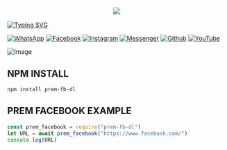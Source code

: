 <h3 align="center">
  
  <p align="center"><img src="https://img.shields.io/badge/WELCOME%20TO -PREM BABU MEDIA DOWNLOADER-green?colorA=%23ff0000&colorB=%23017e40&style=flat-square">  
  
</h3>

[![Typing SVG](https://readme-typing-svg.herokuapp.com?font=Neuton&font-weight=bold&size=20&color=FFFF00&background=FF0000&center=true&vCenter=true&width=400&height=60&lines=HELLO+FRIENDS+I'M+MR+PREM+BABU+🙂+🤞;PREM+PROJECT+BOT;PREM+FACEBOOK;PREM+INSTAGRAM;PREM+YOUTUBE;PREM+IMGUR;PREM+IMGBB;PREM+PINTAREST;PREM+TIKTOK;PREM+CAPCUT;PREM+ALL+MEDIA;THANKYOU+FOR+USING+PREM+PROJECT&border=20px+solid+000000&speed=100)](https://git.io/typing-svg)


[![WhatsApp](https://img.shields.io/badge/WhatsApp-red?style=for-the-badge&logo=whatsapp)](https://wa.me/+919501113608)
[![Facebook](https://img.shields.io/badge/Facebook-green?style=for-the-badge&logo=facebook)](https://www.facebook.com/prembabu66)
[![Instagram](https://img.shields.io/badge/Instagram-purple?style=for-the-badge&logo=instagram)](https://www.instagram.com/prem_.status)
[![Messenger](https://img.shields.io/badge/Chat-Messenger-blue?style=for-the-badge&logo=messenger)](https://m.me/100070531069371)
[![Github](https://img.shields.io/badge/Github-MrDarkYTgreen?style=for-the-badge&logo=github)](https://github.com/prem-project3608)
[![YouTube](https://img.shields.io/badge/YouTube-red?style=for-the-badge&logo=youtube)](https://www.youtube.com/@premfilm)

![Image](https://i.imgur.com/rZxmABp.png)


## NPM INSTALL 
```bash
npm install prem-fb-dl
```
## PREM FACEBOOK EXAMPLE 
```js
const prem_facebook = require("prem-fb-dl")
let URL = await prem_facebook("https://www.facebook.com/")
console.log(URL)
```
